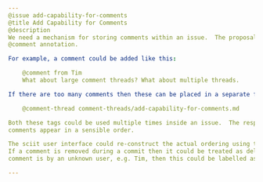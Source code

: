 ```yaml
---
@issue add-capability-for-comments
@title Add Capability for Comments
@description
We need a mechanism for storing comments within an issue.  The proposal is that a comment can be added to an issue using the 
@comment annotation.

For example, a comment could be added like this:

    @comment from Tim
    What about large comment threads? What about multiple threads.

If there are too many comments then these can be placed in a separate file, say in a directory called comment-threads, for example:

    @comment-thread comment-threads/add-capability-for-comments.md

Both these tags could be used multiple times inside an issue.  The responsibility would be on the developer for ensuring that
comments appear in a sensible order.

The sciit user interface could re-construct the actual ordering using the commit time of the first appearance of a comment. 
If a comment is removed during a commit then it could be treated as deleted and appear in the transcript as such.  Also, if a 
comment is by an unknown user, e.g. Tim, then this could be labelled as a pseudonym for the user handle, e.g. twsswt.

---
```

